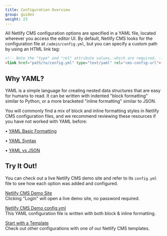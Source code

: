 ```yaml
---
title: Configuration Overview
group: guides
weight: 23
---
```





All Netlify CMS configuration options are specified in a YAML file, located wherever you access the editor UI. By default, Netlify CMS looks for the configuration file at `/admin/config.yml`, but you can specify a custom path by using an HTML link tag:

```html
<!-- Note the "type" and "rel" attribute values, which are required. -->
<link href="path/to/config.yml" type="text/yaml" rel="cms-config-url">
```

## Why YAML?

YAML is a simple language for creating nested data structures that are easy for humans to read. It can be written with indented "block formatting" similar to Python, or a more bracketed  "inline formatting" similar to JSON.

You will commonly find a mix of block and inline formatting styles in Netlify CMS configuration files, and we recommend reviewing these resources if you have not worked with YAML before:

• [YAML Basic Formatting](https://en.wikipedia.org/wiki/YAML#Basic_components)

• [](https://en.wikipedia.org/wiki/YAML#Syntax)[YAML Syntax](https://en.wikipedia.org/wiki/YAML#Syntax)

• [YAML vs JSON](https://en.wikipedia.org/wiki/YAML#Comparison_with_JSON)



## Try It Out!

You can check out a live Netlify CMS demo site and refer to its `config.yml` file to see how each option was added and configured.

[Netlify CMS Demo Site](https://cms-demo.netlify.com/)\
Clicking "Login" will open a live demo site, no password required.

[Netlify CMS Demo config.yml](https://github.com/netlify/netlify-cms/blob/master/dev-test/config.yml)\
This YAML configuration file is written with both block & inline formatting.

[Start with a Template](https://www.netlifycms.org/docs/start-with-a-template/)\
Check out other configurations with one of our Netlify CMS templates.